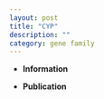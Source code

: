 ```yaml
---
layout: post
title: "CYP"
description: ""
category: gene family
---
```


* **Information**  

* **Publication**  


